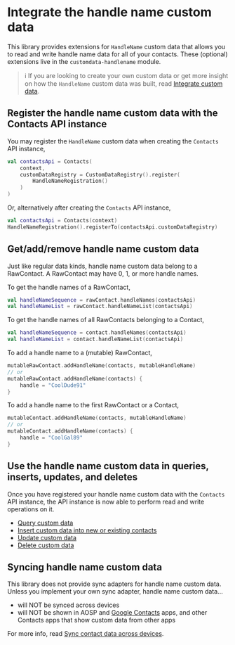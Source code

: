 # Integrate the handle name custom data

This library provides extensions for `HandleName` custom data that allows you to read and write
handle name data for all of your contacts. These (optional) extensions live in the 
`customdata-handlename` module. 

> ℹ️ If you are looking to create your own custom data or get more insight on how the `HandleName` 
> custom data was built, read [Integrate custom data](./../customdata/integrate-custom-data.md).

## Register the handle name custom data with the Contacts API instance

You may register the `HandleName` custom data when creating the `Contacts` API instance,

```kotlin
val contactsApi = Contacts(
    context,
    customDataRegistry = CustomDataRegistry().register(
        HandleNameRegistration()
    )
)
```

Or, alternatively after creating the `Contacts` API instance,

```kotlin
val contactsApi = Contacts(context)
HandleNameRegistration().registerTo(contactsApi.customDataRegistry)
```

## Get/add/remove handle name custom data

Just like regular data kinds, handle name custom data belong to a RawContact. A RawContact may have 
0, 1, or more handle names.

To get the handle names of a RawContact,

```kotlin
val handleNameSequence = rawContact.handleNames(contactsApi)
val handleNameList = rawContact.handleNameList(contactsApi)
```

To get the handle names of all RawContacts belonging to a Contact,

```kotlin
val handleNameSequence = contact.handleNames(contactsApi)
val handleNameList = contact.handleNameList(contactsApi)
```

To add a handle name to a (mutable) RawContact,

```kotlin
mutableRawContact.addHandleName(contacts, mutableHandleName)
// or
mutableRawContact.addHandleName(contacts) {
    handle = "CoolDude91"
}
```

To add a handle name to the first RawContact or a Contact,

```kotlin
mutableContact.addHandleName(contacts, mutableHandleName)
// or
mutableContact.addHandleName(contacts) {
    handle = "CoolGal89"
}
```

## Use the handle name custom data in queries, inserts, updates, and deletes

Once you have registered your handle name custom data with the `Contacts` API instance, the API 
instance is now able to perform read and write operations on it.

- [Query custom data](./../customdata/query-custom-data.md)
- [Insert custom data into new or existing contacts](./../customdata/insert-custom-data.md)
- [Update custom data](./../customdata/update-custom-data.md)
- [Delete custom data](./../customdata/delete-custom-data.md)

## Syncing handle name custom data

This library does not provide sync adapters for handle name custom data. Unless you implement your
own sync adapter, handle name custom data...

- will NOT be synced across devices
- will NOT be shown in AOSP and [Google Contacts][google-contacts] apps, and other Contacts apps
  that show custom data from other apps

For more info, read [Sync contact data across devices](./../entities/sync-contact-data.md).

[google-contacts]: https://play.google.com/store/apps/details?id=com.google.android.contacts